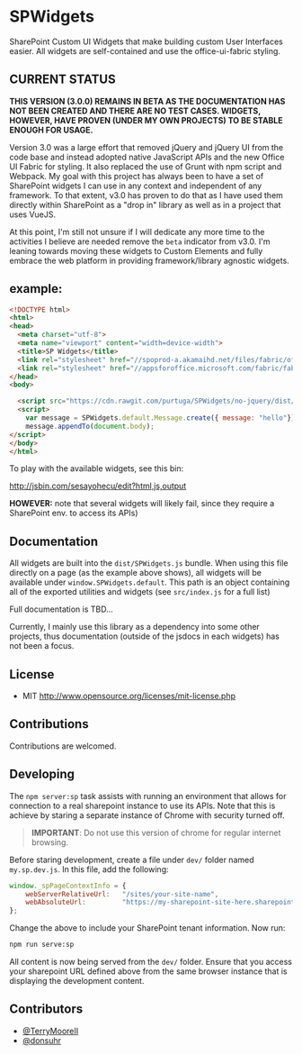 SPWidgets
=========

SharePoint Custom UI Widgets that make building custom User Interfaces easier. All widgets are self-contained and use the office-ui-fabric styling.

## CURRENT STATUS

**THIS VERSION (3.0.0) REMAINS IN **BETA** AS THE DOCUMENTATION HAS NOT BEEN CREATED AND THERE ARE NO TEST CASES. WIDGETS, HOWEVER, HAVE PROVEN (UNDER MY OWN PROJECTS) TO BE STABLE ENOUGH FOR USAGE.** 

Version 3.0 was a large effort that removed jQuery and jQuery UI from the code base and instead adopted native JavaScript APIs and the new Office UI Fabric for styling. It also replaced the use of Grunt with npm script and Webpack. My goal with this project has always been to have a set of SharePoint widgets I can use in any context and independent of any framework. To that extent, v3.0 has proven to do that as I have used them directly within SharePoint as a "drop in" library as well as in a project that uses VueJS. 

At this point, I'm still not unsure if I will dedicate any more time to the activities I believe are needed remove the `beta` indicator from v3.0. I'm leaning towards moving these widgets to Custom Elements and fully embrace the web platform in providing framework/library agnostic widgets.
 

## example: 

```html
<!DOCTYPE html>
<html>
<head>
  <meta charset="utf-8">
  <meta name="viewport" content="width=device-width">
  <title>SP Widgets</title>
  <link rel="stylesheet" href="//spoprod-a.akamaihd.net/files/fabric/office-ui-fabric-core/5.0.1/css/fabric.min.css">
  <link rel="stylesheet" href="//appsforoffice.microsoft.com/fabric/fabric-js/1.0.0/fabric.components.css">
</head>
<body>

  <script src="https://cdn.rawgit.com/purtuga/SPWidgets/no-jquery/dist/SPWidgets.js"></script>
  <script>
    var message = SPWidgets.default.Message.create({ message: "hello"})
    message.appendTo(document.body);
</script>
</body>
</html>
```

To play with the available widgets, see this bin: 

http://jsbin.com/sesayohecu/edit?html,js,output 

__HOWEVER:__ note that several widgets will likely fail, since they require a SharePoint env. to access its APIs)


Documentation
-------------

All widgets are built into the `dist/SPWidgets.js` bundle. When using this file directly on a page (as the example above shows), all widgets will be available under `window.SPWidgets.default`. This path is an object containing all of the exported utilities and widgets (see `src/index.js` for a full list)

Full documentation is TBD... 

Currently, I mainly use this library as a dependency into some other projects, thus documentation (outside of the jsdocs in each widgets) has not been a focus.
 

License
-------

-   MIT http://www.opensource.org/licenses/mit-license.php


Contributions
-------------

Contributions are welcomed. 



Developing
----------

The `npm server:sp` task assists with running an environment that allows for connection to a real sharepoint instance to use its APIs. Note that this is achieve by staring a separate instance of Chrome with security turned off. 

>   __IMPORTANT__: Do not use this version of chrome for regular internet browsing.

Before staring development, create a file under `dev/` folder named `my.sp.dev.js`. In this file, add the following:

```javascript
window._spPageContextInfo = {
    webServerRelativeUrl:   "/sites/your-site-name",
    webAbsoluteUrl:         "https://my-sharepoint-site-here.sharepoint.com/sites/your-site-name"
};
```

Change the above to include your SharePoint tenant information. Now run: 

```bash
npm run serve:sp
```

All content is now being served from the `dev/` folder. Ensure that you access your sharepoint URL defined above from the same browser instance that is displaying the development content.


## Contributors

-   [@TerryMooreII](https://github.com/TerryMooreII)
-   [@donsuhr](https://github.com/donsuhr)


